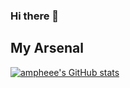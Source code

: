 ### Hi there 👋


<h2>My Arsenal</h2>


[![ampheee's GitHub stats](https://github-readme-stats.vercel.app/api?username=ampheee&count_private=true&show_icons=true&theme=tokyonight)](https://github.com/ampheee/github-readme-stats)
